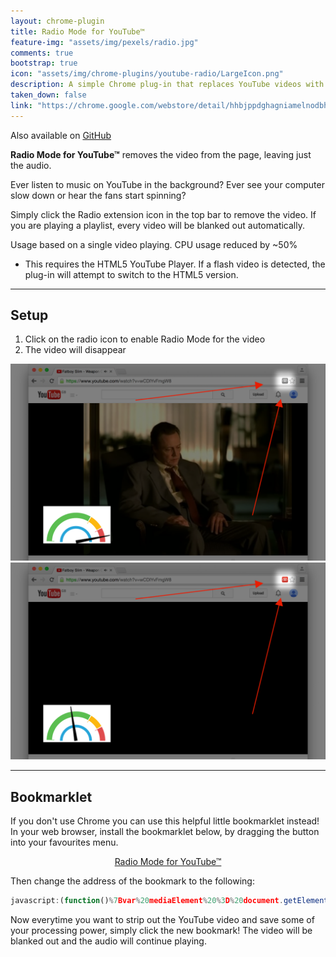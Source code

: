 ```yaml
---
layout: chrome-plugin
title: Radio Mode for YouTube™
feature-img: "assets/img/pexels/radio.jpg"
comments: true
bootstrap: true
icon: "assets/img/chrome-plugins/youtube-radio/LargeIcon.png"
description: A simple Chrome plug-in that replaces YouTube videos with just the audio to save CPU.
taken_down: false
link: "https://chrome.google.com/webstore/detail/hhbjppdghagniamelnodbhnlbnpmipnm/"
---
```


Also available on [GitHub](https://github.com/stanton119/YouTube-Radio)

__Radio Mode for YouTube™__ removes the video from the page, leaving just the audio.

Ever listen to music on YouTube in the background? Ever see your computer slow down or hear the fans start spinning?

Simply click the Radio extension icon in the top bar to remove the video. If you are playing a playlist, every video will be blanked out automatically.

Usage based on a single video playing. CPU usage reduced by ~50%

* This requires the HTML5 YouTube Player. If a flash video is detected, the plug-in will attempt to switch to the HTML5 version.

---

## Setup

1. Click on the radio icon to enable Radio Mode for the video
2. The video will disappear

<div class="container-fluid">
	<div class="row justify-content-center">
		<div class="col-md-6">
			<img src="/assets/img/chrome-plugins/youtube-radio/Chrome-Off.png" alt="Radio Mode 1"
				class="img-fluid img-thumbnail" />
		</div>
		<div class="col-md-6">
			<img src="/assets/img/chrome-plugins/youtube-radio/Chrome-On.png" alt="Radio Mode 2"
				class="img-fluid img-thumbnail" />
		</div>
	</div>
</div>

---

## Bookmarklet

If you don't use Chrome you can use this helpful little bookmarklet instead! In your web browser, install the bookmarklet below, by dragging the button into your favourites menu.
<p style="text-align: center;">
	<a href="" class="btn btn-primary btn-lg" target="blank">Radio Mode for YouTube™</a>
</p>

Then change the address of the bookmark to the following:
```javascript
javascript:(function()%7Bvar%20mediaElement%20%3D%20document.getElementsByClassName('html5-main-video')%5B0%5D%3Bif%20(typeof%20mediaElement%20!%3D%3D%20%22undefined%22)%20%7Bvar%20paused%20%3D%20mediaElement.paused%3BmediaElement.parentNode.removeChild(mediaElement)%3Bif%20(!paused)%20%7BmediaElement.play()%3B%7D%7D%7D)()
```
Now everytime you want to strip out the YouTube video and save some of your processing power, simply click the new bookmark! The video will be blanked out and the audio will continue playing.
